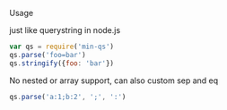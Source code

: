Usage

just like querystring in node.js

```js
var qs = require('min-qs')
qs.parse('foo=bar')
qs.stringify({foo: 'bar'})
```

No nested or array support, can also custom sep and eq

```js
qs.parse('a:1;b:2', ';', ':')
```

